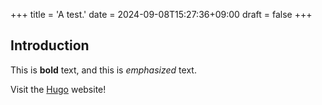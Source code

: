 +++
title = 'A test.'
date = 2024-09-08T15:27:36+09:00
draft = false
+++

## Introduction

This is **bold** text, and this is _emphasized_ text.

Visit the [Hugo](https://gohugo.io) website!
